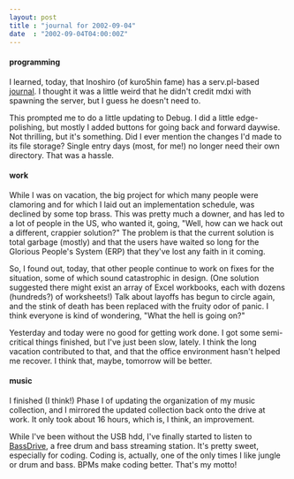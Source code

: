 ```yaml
---
layout: post
title : "journal for 2002-09-04"
date  : "2002-09-04T04:00:00Z"
---
```

<h4>programming</h4>I learned, today, that Inoshiro (of kuro5hin fame) has a serv.pl-based <a href='http://inoshiro.com/changelog/'>journal</a>.  I thought it was a little weird that he didn't credit mdxi with spawning the server, but I guess he doesn't need to.

This prompted me to do a little updating to Debug.  I did a little edge-polishing, but mostly I added buttons for going back and forward daywise. Not thrilling, but it's something.  Did I ever mention the changes I'd made to its file storage?  Single entry days (most, for me!) no longer need their own directory.  That was a hassle.<h4>work</h4>While I was on vacation, the big project for which many people were clamoring and for which I laid out an implementation schedule, was declined by some top brass.  This was pretty much a downer, and has led to a lot of people in the US, who wanted it, going, "Well, how can we hack out a different, crappier solution?"  The problem is that the current solution is total garbage (mostly) and that the users have waited so long for the Glorious People's System (ERP) that they've lost any faith in it coming.

So, I found out, today, that other people continue to work on fixes for the situation, some of which sound catastrophic in design.  (One solution suggested there might exist an array of Excel workbooks, each with dozens (hundreds?) of worksheets!)  Talk about layoffs has begun to circle again, and the stink of death has been replaced with the fruity odor of panic.  I think everyone is kind of wondering, "What the hell is going on?"

Yesterday and today were no good for getting work done.  I got some semi-critical things finished, but I've just been slow, lately.  I think the long vacation contributed to that, and that the office environment hasn't helped me recover.  I think that, maybe, tomorrow will be better.<h4>music</h4>I finished (I think!) Phase I of updating the organization of my music collection, and I mirrored the updated collection back onto the drive at work. It only took about 16 hours, which is, I think, an improvement.  

While I've been without the USB hdd, I've finally started to listen to <a href='http://bassdrive.com/'>BassDrive</a>, a free drum and bass streaming station.  It's pretty sweet, especially for coding.  Coding is, actually, one of the only times I like jungle or drum and bass.  BPMs make coding better. That's my motto!


